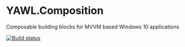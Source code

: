 # YAWL.Composition
Composable building blocks for MVVM based Windows 10 applications

[![Build status](https://ci.appveyor.com/api/projects/status/nhkb0wwdtce71obx/branch/master?svg=true)](https://ci.appveyor.com/project/tpetrina/yawl-composition/branch/master)
